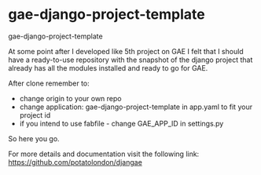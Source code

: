 # gae-django-project-template
gae-django-project-template

At some point after I developed like 5th project on GAE I felt that I should have a ready-to-use repository with the snapshot of the django project that already has all the modules installed and ready to go for GAE.

After clone remember to:
* change origin to your own repo
* change application: gae-django-project-template in app.yaml to fit your project id
* if you intend to use fabfile - change GAE_APP_ID in settings.py 

So here you go.

For more details and documentation visit the following link:
https://github.com/potatolondon/djangae